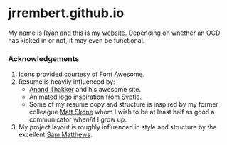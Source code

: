 # jrrembert.github.io

My name is Ryan and [this is my website](http://jrrembert.github.io). Depending on whether an OCD has kicked in or not, it may even be functional.

### Acknowledgements

1. Icons provided courtesy of [Font Awesome](http://fortawesome.github.io/Font-Awesome/).
2. Resume is heavily influenced by:
    * [Anand Thakker](http://anand.codes/) and his awesome site.
    * Animated logo inspiration from [Svbtle](https://svbtle.com/).
    * Some of my resume copy and structure is inspired by my former colleague [Matt Skone](http://mattskone.github.io/) whom I wish to be at least half as good a communicator when/if I grow up.
3. My project layout is roughly influenced in style and structure by the excellent [Sam Matthews](http://mapsam.com/).
